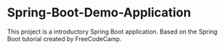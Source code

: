 # Spring-Boot-Demo-Application
This project is a introductory Spring Boot application.  Based on the Spring Boot tutorial created by FreeCodeCamp.
